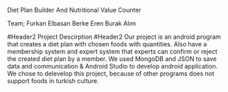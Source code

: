 Diet Plan Builder And Nutritional Value Counter

Team;
Furkan Elbasan
Berke Eren
Burak Alım

#Header2 Project Descirption #Header2
Our project is an android program that creates a diet plan with chosen foods with quantities. Also have a membership system and expert system that experts can confirm or reject the created diet plan by a member. We used MongoDB and JSON to save data and communication & Android Studio to develop android application. We chose to delevelop this project, because of other programs does not support foods in turkish culture.
